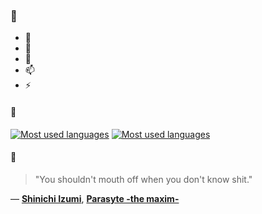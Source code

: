 ### 👋

- 🔭
- 🌱
- 💬
- 📫
- ⚡

#### 🧏

[![Most used languages](https://github-readme-stats-aynah.vercel.app/api/top-langs/?username=aynh&theme=solarized-dark&langs_count=6&layout=compact&hide_title=true)](https://github.com/anuraghazra/github-readme-stats#gh-dark-mode-only)
[![Most used languages](https://github-readme-stats-aynah.vercel.app/api/top-langs/?username=aynh&theme=solarized-light&langs_count=6&layout=compact&hide_title=true)](https://github.com/anuraghazra/github-readme-stats#gh-light-mode-only)

#### 💬

> "You shouldn't mouth off when you don't know shit."

&mdash; [**Shinichi Izumi**](https://myanimelist.net/character.php?q=Shinichi%20Izumi&cat=character), [**Parasyte -the maxim-**](https://myanimelist.net/search/all?q=Parasyte%20-the%20maxim-&cat=all)
